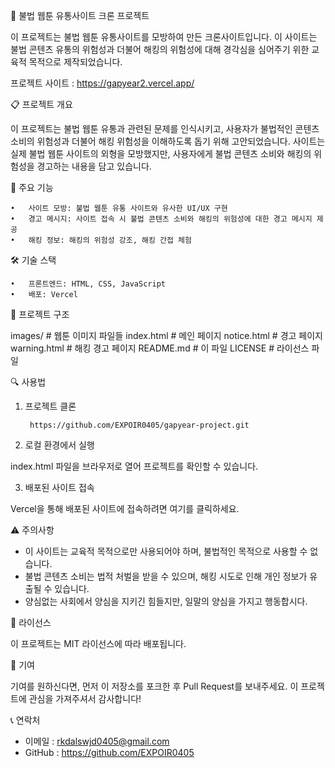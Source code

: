 🚨 불법 웹툰 유통사이트 크론 프로젝트

이 프로젝트는 불법 웹툰 유통사이트를 모방하여 만든 크론사이트입니다. 이 사이트는 불법 콘텐츠 유통의 위험성과 더불어 해킹의 위험성에 대해 경각심을 심어주기 위한 교육적 목적으로 제작되었습니다.

프로젝트 사이트 : https://gapyear2.vercel.app/

📋 프로젝트 개요

이 프로젝트는 불법 웹툰 유통과 관련된 문제를 인식시키고, 사용자가 불법적인 콘텐츠 소비의 위험성과 더불어 해킹 위험성을 이해하도록 돕기 위해 고안되었습니다. 사이트는 실제 불법 웹툰 사이트의 외형을 모방했지만, 사용자에게 불법 콘텐츠 소비와 해킹의 위험성을 경고하는 내용을 담고 있습니다.

🚀 주요 기능

	•	사이트 모방: 불법 웹툰 유통 사이트와 유사한 UI/UX 구현
	•	경고 메시지: 사이트 접속 시 불법 콘텐츠 소비와 해킹의 위험성에 대한 경고 메시지 제공
	•	해킹 정보: 해킹의 위험성 강조, 해킹 간접 체험

🛠️ 기술 스택

	•	프론트엔드: HTML, CSS, JavaScript
	•	배포: Vercel 

 📂 프로젝트 구조

images/                 # 웹툰 이미지 파일들
index.html              # 메인 페이지
notice.html             # 경고 페이지
warning.html            # 해킹 경고 페이지
README.md               # 이 파일
LICENSE			# 라이선스 파일

🔍 사용법

1. 프로젝트 클론

		https://github.com/EXPOIR0405/gapyear-project.git

2. 로컬 환경에서 실행

index.html 파일을 브라우저로 열어 프로젝트를 확인할 수 있습니다.

3. 배포된 사이트 접속

Vercel을 통해 배포된 사이트에 접속하려면 여기를 클릭하세요.



⚠️ 주의사항

- 이 사이트는 교육적 목적으로만 사용되어야 하며, 불법적인 목적으로 사용할 수 없습니다.
- 불법 콘텐츠 소비는 법적 처벌을 받을 수 있으며, 해킹 시도로 인해 개인 정보가 유출될 수 있습니다.
- 양심없는 사회에서 양심을 지키긴 힘들지만, 일말의 양심을 가지고 행동합시다.


📝 라이선스

이 프로젝트는 MIT 라이선스에 따라 배포됩니다.

👥 기여

기여를 원하신다면, 먼저 이 저장소를 포크한 후 Pull Request를 보내주세요. 이 프로젝트에 관심을 가져주셔서 감사합니다!

📞 연락처

- 이메일 : rkdalswjd0405@gmail.com
- GitHub : https://github.com/EXPOIR0405
